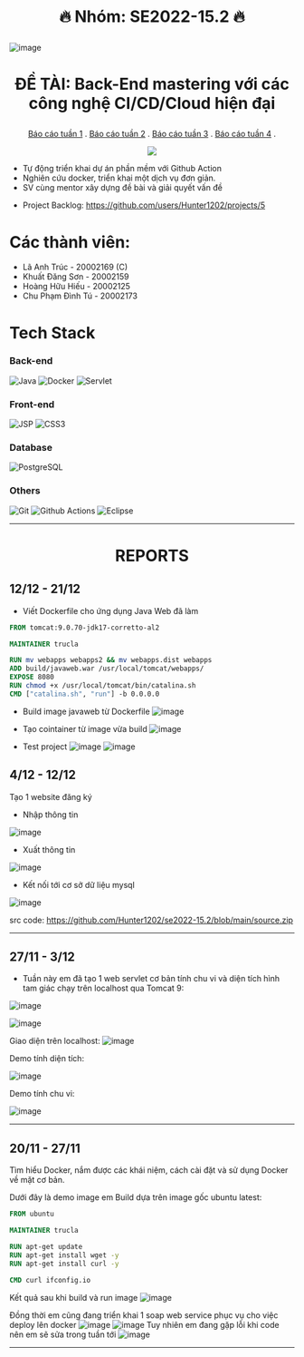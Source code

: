 # <p align="center">🔥 Nhóm: SE2022-15.2 🔥</p>
![image](https://scontent.fsgn2-5.fna.fbcdn.net/v/t1.15752-9/318555024_1329625234477079_3514193759606326494_n.png?_nc_cat=104&ccb=1-7&_nc_sid=ae9488&_nc_ohc=c_qTARUiAOYAX_j-7kC&_nc_ht=scontent.fsgn2-5.fna&oh=03_AdSjcKzlW7fPImTIFj62kVm2HulUSDqOa92_CHKXSkyvYQ&oe=63C811BF)
# <p align="center">ĐỀ TÀI: Back-End mastering với các công nghệ CI/CD/Cloud hiện đại</p>
<p align="center">
 <a href="https://github.com/Hunter1202/se2022-15.2#2011---2711">Báo cáo tuần 1</a>
 .
 <a href="https://github.com/Hunter1202/se2022-15.2#2711---312">Báo cáo tuần 2</a>
 .
 <a href="https://github.com/Hunter1202/se2022-15.2#412---1212">Báo cáo tuần 3</a>
 .
 <a href="https://github.com/Hunter1202/se2022-15.2#1212---2112">Báo cáo tuần 4</a>
 .
 </p>
 <p align="center"><img src="https://img.thuthuatphanmem.vn/uploads/2018/10/26/anh-gif-dep-nhat_054957921.gif" </p>
  
  - Tự động triển khai dự án phần mềm với Github Action
  - Nghiên cứu docker, triển khai một dịch vụ đơn giản.
  - SV cùng mentor xây dựng đề bài và giải quyết vấn đề

* Project Backlog: https://github.com/users/Hunter1202/projects/5

# Các thành viên:
* Lã Anh Trúc - 20002169 (C) 
* Khuất Đăng Sơn - 20002159
* Hoàng Hữu Hiếu - 20002125
* Chu Phạm Đình Tú - 20002173

# Tech Stack
### Back-end
![Java](http://img.shields.io/badge/-Java-007396?style=flat-square&logo=java&logoColor=ffffff)
![Docker](https://img.shields.io/badge/-Docker-black?style=flat-square&logo=docker)
![Servlet](https://img.shields.io/badge/Servlets--yellowgreen)
### Front-end
![JSP](https://img.shields.io/badge/-JSP-%23E44D27?style=flat-square&logo=jsp&logoColor=ffffff)
![CSS3](https://img.shields.io/badge/-CSS3-%231572B6?style=flat-square&logo=css3)
### Database
![PostgreSQL](https://img.shields.io/badge/-MySQL-336791?style=flat-square&logo=mysql)
### Others
![Git](https://img.shields.io/badge/-Git-%23F05032?style=flat-square&logo=git&logoColor=%23ffffff)
![Github Actions](http://img.shields.io/badge/-Github%20Actions-2088FF?style=flat-square&logo=github-actions&logoColor=ffffff)
![Eclipse](https://img.shields.io/badge/-Eclipse-purple)
****************************
# <p align="center">REPORTS</p>
## 12/12 - 21/12
- Viết Dockerfile cho ứng dụng Java Web đã làm
```Dockerfile
FROM tomcat:9.0.70-jdk17-corretto-al2

MAINTAINER trucla

RUN mv webapps webapps2 && mv webapps.dist webapps
ADD build/javaweb.war /usr/local/tomcat/webapps/
EXPOSE 8080
RUN chmod +x /usr/local/tomcat/bin/catalina.sh
CMD ["catalina.sh", "run"] -b 0.0.0.0
```
- Build image javaweb từ Dockerfile
![image](https://user-images.githubusercontent.com/94958811/209753554-f03ae1b8-008e-438a-894d-1adcc0fc0b0a.png)

- Tạo cointainer từ image vừa build 
![image](https://user-images.githubusercontent.com/94958811/209753799-2a538667-1a63-46a6-8194-1483d89fc8e8.png)

- Test project
![image](https://user-images.githubusercontent.com/94958811/209753694-30a5a7b9-ddeb-4d17-bbf2-e4691b58a5b0.png)
![image](https://user-images.githubusercontent.com/94958811/209753703-5d014b3d-78d2-42ad-9fbc-fd98a9cdeb36.png)


## 4/12 - 12/12
Tạo 1 website đăng ký 
+ Nhập thông tin

![image](https://user-images.githubusercontent.com/94958811/209754269-c9e958c6-76a1-4df8-85df-62ad7a0b45d5.png)

+ Xuất thông tin

![image](https://user-images.githubusercontent.com/94958811/207770267-fca57813-7221-4025-a952-a1db7409381e.png)

- Kết nối tới cơ sở dữ liệu mysql

![image](https://user-images.githubusercontent.com/94958811/207770388-c8c83a9a-8cbc-4cbc-90a1-e1096c9d3315.png)

src code: https://github.com/Hunter1202/se2022-15.2/blob/main/source.zip


****************************

## 27/11 - 3/12
- Tuần này em đã tạo 1 web servlet cơ bản tính chu vi và diện tích hình tam giác chạy trên localhost qua Tomcat 9:

![image](https://user-images.githubusercontent.com/94958811/206072188-04eda89b-9248-4358-8940-680d223ae70b.png)

![image](https://user-images.githubusercontent.com/94958811/206072175-d703c276-49c1-4a20-8d76-3cc85dd73d32.png)

Giao diện trên localhost:
![image](https://user-images.githubusercontent.com/94958811/206072163-47e7269a-508c-4742-b40f-ffa597e5d5bc.png)

Demo tính diện tích:

![image](https://user-images.githubusercontent.com/94958811/206072144-cd85f493-71e9-4f2c-ac29-a732f7107ef0.png)

Demo tính chu vi:

![image](https://user-images.githubusercontent.com/94958811/206072119-673cbd43-082e-441f-ac92-e07c67333f4a.png)

****************************

## 20/11 - 27/11

Tìm hiểu Docker, nắm được các khái niệm, cách cài đặt và sử dụng Docker về mặt cơ bản.

Dưới đây là demo image em Build dựa trên image gốc ubuntu latest:
```Dockerfile
FROM ubuntu

MAINTAINER trucla

RUN apt-get update
RUN apt-get install wget -y
RUN apt-get install curl -y

CMD curl ifconfig.io
```

Kết quả sau khi build và run image
![image](https://user-images.githubusercontent.com/94958811/206072319-7c490c21-6bfa-4330-8902-25044eda19d5.png)

Đồng thời em cũng đang triển khai 1 soap web service phục vụ cho việc deploy lên docker
![image](https://user-images.githubusercontent.com/94958811/206072345-19f79576-df34-43fa-8f77-a75730723e62.png)
![image](https://user-images.githubusercontent.com/94958811/206072358-587decce-eea9-4321-bd9e-193ed6b93cf0.png)
Tuy nhiên em đang gặp lỗi khi code nên em sẽ sửa trong tuần tới
![image](https://user-images.githubusercontent.com/94958811/206072368-c4955038-e72a-4cd1-9c12-029edafbdad4.png)

****************************


